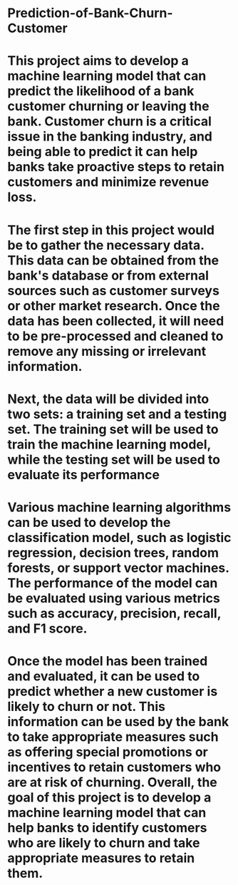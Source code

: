 # Prediction-of-Bank-Churn-Customer
# This project aims to develop a machine learning model that can predict the likelihood of a bank customer churning or leaving the bank. Customer churn is a critical issue in the banking industry, and being able to predict it can help banks take proactive steps to retain customers and minimize revenue loss.

# The first step in this project would be to gather the necessary data. This data can be obtained from the bank's database or from external sources such as customer surveys or other market research. Once the data has been collected, it will need to be pre-processed and cleaned to remove any missing or irrelevant information.

# Next, the data will be divided into two sets: a training set and a testing set. The training set will be used to train the machine learning model, while the testing set will be used to evaluate its performance

# Various machine learning algorithms can be used to develop the classification model, such as logistic regression, decision trees, random forests, or support vector machines. The performance of the model can be evaluated using various metrics such as accuracy, precision, recall, and F1 score.

# Once the model has been trained and evaluated, it can be used to predict whether a new customer is likely to churn or not. This information can be used by the bank to take appropriate measures such as offering special promotions or incentives to retain customers who are at risk of churning. Overall, the goal of this project is to develop a machine learning model that can help banks to identify customers who are likely to churn and take appropriate measures to retain them.
